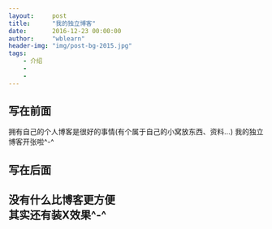 ```yaml
---
layout:     post
title:      "我的独立博客"
date:       2016-12-23 00:00:00
author:     "wblearn"
header-img: "img/post-bg-2015.jpg"
tags:
    - 介绍
    - 
    - 
---
```




<div>
<h2>写在前面</h2>
	<p>拥有自己的个人博客是很好的事情(有个属于自己的小窝放东西、资料…)
	我的独立博客开张啦^-^</p>

<h2>写在后面<h2>
        <p>没有什么比博客更方便</br>
其实还有装X效果^-^</p>

</div>
